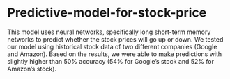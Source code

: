 # Predictive-model-for-stock-price
This model uses neural networks, specifically long short-term memory networks to predict whether the stock prices will go up or down. We tested our model using historical stock data of two different companies (Google and Amazon). Based on the results, we were able to make predictions with slightly higher than 50% accuracy (54% for Google’s stock and 52% for Amazon’s stock).
